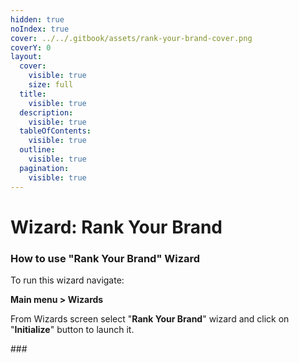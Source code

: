 ```yaml
---
hidden: true
noIndex: true
cover: ../../.gitbook/assets/rank-your-brand-cover.png
coverY: 0
layout:
  cover:
    visible: true
    size: full
  title:
    visible: true
  description:
    visible: true
  tableOfContents:
    visible: true
  outline:
    visible: true
  pagination:
    visible: true
---
```


# Wizard: Rank Your Brand

### How to use "Rank Your Brand" Wizard

To run this wizard navigate:

**Main menu > Wizards**

From Wizards screen select "**Rank Your Brand**" wizard and click on "**Initialize**" button to launch it.

\###



